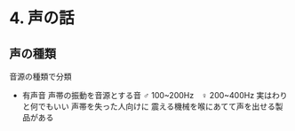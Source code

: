 <!-- 自動生成されたプリアンブル ここから -->
<!-- // $width:"841.89" -->
<!-- // $height:"595.28" -->
<!-- // $page_number:"true" -->
<!-- // $page:"49" -->
<!-- // $absolute_page:"49" -->
<!-- // $h2:"none" -->
<!-- // $h3:"none" -->
<!-- // $title:"true" -->
<!-- // $state_title:"2" -->
<!-- 自動生成されたプリアンブル ここまで -->

<!-- 前のページから引き継いだタイトル ここから -->
<!-- 前のページから引き継いだタイトル ここまで -->
# 4. 声の話
## 声の種類
音源の種類で分類
* 有声音
声帯の振動を音源とする音
♂ 100~200Hz　♀ 200~400Hz
実はわりと何でもいい
声帯を失った人向けに
震える機械を喉にあてて声を出せる製品がある

